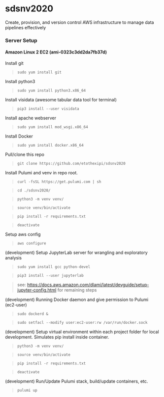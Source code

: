 # sdsnv2020
Create, provision, and version control AWS infrastructure to manage data pipelines effectively

### Server Setup 
#### Amazon Linux 2 EC2 (ami-0323c3dd2da7fb37d)
Install git
> `sudo yum install git`

Install python3
> `sudo yum install python3.x86_64`

Install visidata (awesome tabular data tool for terminal)
> `pip3 install --user visidata`

Install apache webserver
> `sudo yum install mod_wsgi.x86_64`

Install Docker 
> `sudo yum install docker.x86_64`

Pull/clone this repo
> `git clone https://github.com/etothexipi/sdsnv2020`

Install Pulumi and venv in repo root. 
> `curl -fsSL https://get.pulumi.com | sh`

> `cd ./sdsnv2020/`

> `python3 -m venv venv/`

> `source venv/bin/activate`

> `pip install -r requirements.txt`

> `deactivate`

 Setup aws config 
> `aws configure`

(development) Setup JupyterLab server for wrangling and exploratory analysis
> `sudo yum install gcc python-devel`

> `pip3 install --user jupyterlab`

> see: https://docs.aws.amazon.com/dlami/latest/devguide/setup-jupyter-config.html for remaining steps

(development) Running Docker daemon and give permission to Pulumi (ec2-user)
> `sudo dockerd &`

> `sudo setfacl --modify user:ec2-user:rw /var/run/docker.sock`

(development) Setup virtual environment within each project folder for local development. Simulates pip install inside container.
> `python3 -m venv venv/`

> `source venv/bin/activate`

> `pip install -r requirements.txt`

> `deactivate`

(development) Run/Update Pulumi stack, build/update containers, etc.
> `pulumi up`

